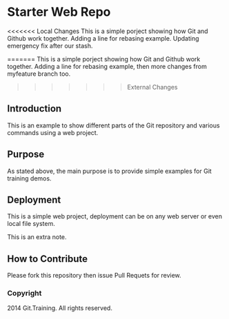 # Starter Web Repo

<<<<<<< Local Changes
This is a simple porject showing how Git and Github work together. Adding a line for rebasing example. Updating emergency fix after our stash.

=======
This is a simple porject showing how Git and Github work together. Adding a line for rebasing example, then more changes from myfeature branch too.
>>>>>>> External Changes

## Introduction

This is an example to show different parts of the Git repository and various commands using a web project. 

## Purpose

As stated above, the main purpose is to provide simple examples for Git training demos.

## Deployment

This is a simple web project, deployment can be on any web server or even local file system.

This is an extra note.
 

## How to Contribute

Please fork this repository then issue Pull Requets for review.

### Copyright

2014 Git.Training. All rights reserved.
